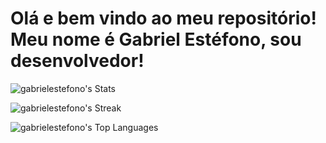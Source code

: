 # Olá e bem vindo ao meu repositório! Meu nome é Gabriel Estéfono, sou desenvolvedor!
![gabrielestefono's Stats](https://github-readme-stats.vercel.app/api?username=gabrielestefono&theme=tokyonight&show_icons=true&hide_border=true&count_private=false)

![gabrielestefono's Streak](https://github-readme-streak-stats.herokuapp.com/?user=gabrielestefono&theme=tokyonight&hide_border=true)

![gabrielestefono's Top Languages](https://github-readme-stats.vercel.app/api/top-langs/?username=gabrielestefono&theme=tokyonight&show_icons=true&hide_border=true&layout=compact)

